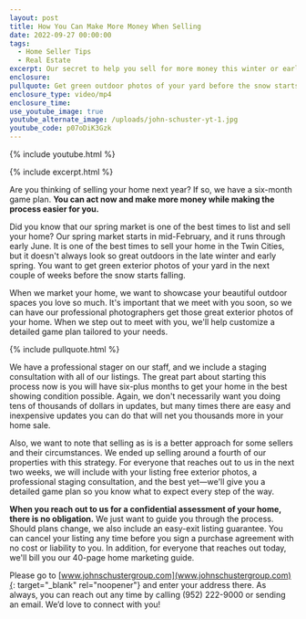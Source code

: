 ```yaml
---
layout: post
title: How You Can Make More Money When Selling
date: 2022-09-27 00:00:00
tags:
  - Home Seller Tips
  - Real Estate
excerpt: Our secret to help you sell for more money this winter or early spring.
enclosure:
pullquote: Get green outdoor photos of your yard before the snow starts falling.
enclosure_type: video/mp4
enclosure_time:
use_youtube_image: true
youtube_alternate_image: /uploads/john-schuster-yt-1.jpg
youtube_code: p07oDiK3Gzk
---
```

{% include youtube.html %}

{% include excerpt.html %}

Are you thinking of selling your home next year? If so, we have a six-month game plan. **You can act now and make more money while making the process easier for you.**

Did you know that our spring market is one of the best times to list and sell your home? Our spring market starts in mid-February, and it runs through early June. It is one of the best times to sell your home in the Twin Cities, but it doesn't always look so great outdoors in the late winter and early spring. You want to get green exterior photos of your yard in the next couple of weeks before the snow starts falling.

When we market your home, we want to showcase your beautiful outdoor spaces you love so much. It's important that we meet with you soon, so we can have our professional photographers get those great exterior photos of your home. When we step out to meet with you, we'll help customize a detailed game plan tailored to your needs.

{% include pullquote.html %}

We have a professional stager on our staff, and we include a staging consultation with all of our listings. The great part about starting this process now is you will have six-plus months to get your home in the best showing condition possible. Again, we don't necessarily want you doing tens of thousands of dollars in updates, but many times there are easy and inexpensive updates you can do that will net you thousands more in your home sale.

Also, we want to note that selling as is is a better approach for some sellers and their circumstances. We ended up selling around a fourth of our properties with this strategy. For everyone that reaches out to us in the next two weeks, we will include with your listing free exterior photos, a professional staging consultation, and the best yet—we'll give you a detailed game plan so you know what to expect every step of the way.

**When you reach out to us for a confidential assessment of your home, there is no obligation.** We just want to guide you through the process. Should plans change, we also include an easy-exit listing guarantee. You can cancel your listing any time before you sign a purchase agreement with no cost or liability to you. In addition, for everyone that reaches out today, we'll bill you our 40-page home marketing guide.

Please go to [www.johnschustergroup.com](www.johnschustergroup.com){: target="_blank" rel="noopener"} and enter your address there. As always, you can reach out any time by calling (952) 222-9000 or sending an email. We’d love to connect with you\!